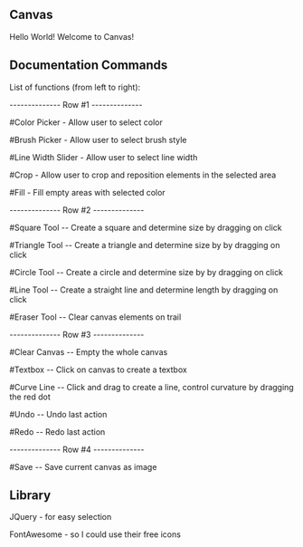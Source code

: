 

## Canvas ##

Hello World! Welcome to Canvas! 



## Documentation Commands ## 


List of functions (from left to right):


-------------- Row #1 -------------- 


#Color Picker - Allow user to select color

#Brush Picker - Allow user to select brush style

#Line Width Slider - Allow user to select line width 

#Crop - Allow user to crop and reposition elements in the selected area

#Fill - Fill empty areas with selected color


-------------- Row #2 -------------- 


#Square Tool -- Create a square and determine size by dragging on click

#Triangle Tool -- Create a triangle and determine size by by dragging on click

#Circle Tool -- Create a circle and determine size by by dragging on click

#Line Tool -- Create a straight line and determine length by dragging on click

#Eraser Tool -- Clear canvas elements on trail


-------------- Row #3 -------------- 


#Clear Canvas -- Empty the whole canvas 

#Textbox -- Click on canvas to create a textbox 

#Curve Line -- Click and drag to create a line, control curvature by dragging the red dot

#Undo -- Undo last action

#Redo -- Redo last action


-------------- Row #4 -------------- 


#Save -- Save current canvas as image



## Library ##

JQuery - for easy selection

FontAwesome - so I could use their free icons